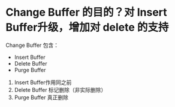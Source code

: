 # Change Buffer 的目的？对 Insert Buffer升级，增加对 delete 的支持
Change Buffer 包含：
* Insert Buffer
* Delete Buffer
* Purge Buffer

1. Insert Buffer作用同之前
2. Delete Buffer 标记删除（非实际删除）
3. Purge Buffer 真正删除



